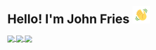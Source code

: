 <!-- Header -->
# Hello! I'm John Fries <img src="https://github.com/John-Fries-J/John-Fries-J/blob/391b991c9d5eac3fbef9b76157dfe3c946e2bd5e/assets/wavegif_1860.gif" width="40px"> 

<!-- Twitter clickable from shields.io -->
<a href="https://twitter.com/John_fries_">
<img align="center" src="https://img.shields.io/twitter/follow/John_fries_?label=Twitter&style=social&logo=twitter"/>
</a>
<a href="https://www.youtube.com/channel/UCSM2lWUEUYiR9q1vXX9r6Hw">
  <img align="center" src="https://img.shields.io/youtube/channel/subscribers/UCSM2lWUEUYiR9q1vXX9r6Hw"/>
</a>
<a href="https://discord.gg/pqXYh3PQtk">
  <img align="center" src="https://img.shields.io/badge/Discord-Join-rgb(85%2C%2085%2C%2085)?style=flat&logo=discord&color=7289d9"/>
</a>